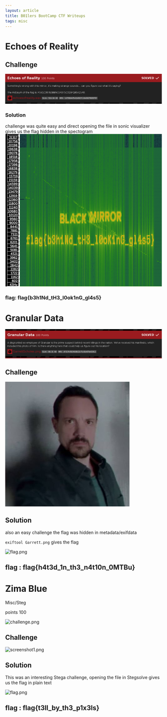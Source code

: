 ```yaml
---
layout: article
title: B01lers BootCamp CTF Writeups
tags: misc
---
```





# Echoes of Reality


## Challenge


![screenshot1.png](/img/b01lersbootcamp/chall_description.png)

### Solution
challenge was quite easy and direct opening the file in sonic visualizer gives us the flag hidden in the spectogram
![screenshot2.png](/img/b01lersbootcamp/spectro.png)

### flag: flag{b3h1Nd_tH3_l0ok1nG_gl4s5}

# Granular Data

![screenshot1.png](/img/b01lersbootcamp/Granular.png)

## Challenge

![screenshot2.png](/img/b01lersbootcamp/Garrett.png)


## Solution

also an easy challenge 
the flag was hidden in metadata/exifdata

```exiftool Garrett.png```
gives the flag 

![flag.png](/img/b01lersbootcamp/flag1.png)

## flag : flag{h4t3d_1n_th3_n4t10n_0MTBu}


# Zima Blue
Misc/Steg

points 100

![challenge.png](/img/b01lersbootcamp/Zima_Blue.png) 

## Challenge

![screenshot1.png](/img/b01lersbootcamp/zimablue.png)

## Solution

This was an interesting Stega challenge,
opening the file in Stegsolve gives us the flag in plain text 

![flag.png](/img/b01lersbootcamp/flag2.png)

## flag : flag{t3ll_by_th3_p1x3ls}

